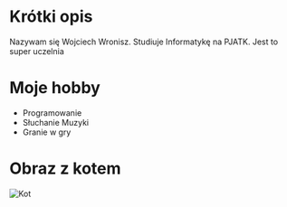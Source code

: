 # Krótki opis

Nazywam się Wojciech Wronisz. Studiuje Informatykę na PJATK. Jest to super uczelnia

# Moje hobby

- Programowanie
- Słuchanie Muzyki
- Granie w gry

# Obraz z kotem

![Kot](https://img2.stylowi.pl/images/items/o/201406/stylowi_pl_zwierzeta_kot-van-gogh_22717793.jpg)